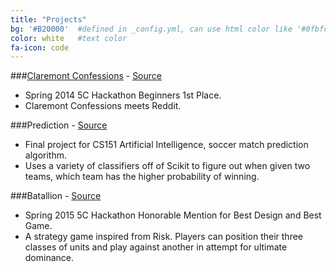```yaml
---
title: "Projects"
bg: '#B20000'  #defined in _config.yml, can use html color like '#0fbfcf'
color: white   #text color
fa-icon: code
---
```


###[Claremont Confessions][confess] - [Source][gitconfess]

- Spring 2014 5C Hackathon Beginners 1st Place.
- Claremont Confessions meets Reddit. 

###Prediction - [Source][gitpred]

- Final project for CS151 Artificial Intelligence, soccer match prediction algorithm.
- Uses a variety of classifiers off of Scikit to figure out when given two teams, which team has the higher probability of winning.

###Batallion - [Source][gitbatt]

- Spring 2015 5C Hackathon Honorable Mention for Best Design and Best Game.
- A strategy game inspired from Risk. Players can position their three classes of units and play against another in attempt for ultimate dominance. 

[confess]: http://claremontconfessions.herokuapp.com/
[gitconfess]: https://github.com/patrickshao/claremont_confessions
[gitbatt]:https://github.com/patrickshao/battalion
[gitpred]:https://github.com/patrickshao/prediction